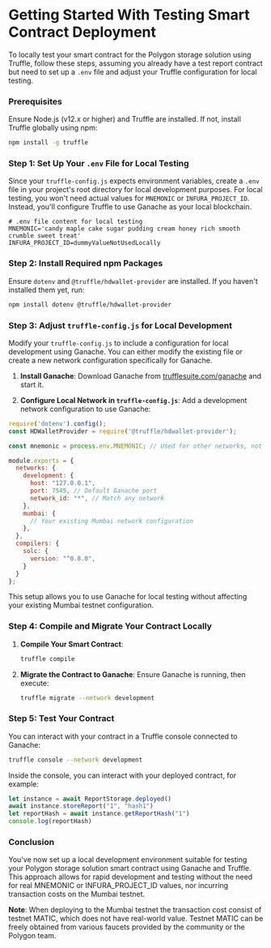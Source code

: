 # Getting Started With Testing Smart Contract Deployment

To locally test your smart contract for the Polygon storage solution using Truffle, follow these steps, assuming you already have a test report contract but need to set up a `.env` file and adjust your Truffle configuration for local testing.

### Prerequisites

Ensure Node.js (v12.x or higher) and Truffle are installed. If not, install Truffle globally using npm:

```sh
npm install -g truffle
```

### Step 1: Set Up Your `.env` File for Local Testing

Since your `truffle-config.js` expects environment variables, create a `.env` file in your project's root directory for local development purposes. For local testing, you won't need actual values for `MNEMONIC` or `INFURA_PROJECT_ID`. Instead, you'll configure Truffle to use Ganache as your local blockchain.

```plaintext
# .env file content for local testing
MNEMONIC='candy maple cake sugar pudding cream honey rich smooth crumble sweet treat'
INFURA_PROJECT_ID=dummyValueNotUsedLocally
```

### Step 2: Install Required npm Packages

Ensure `dotenv` and `@truffle/hdwallet-provider` are installed. If you haven't installed them yet, run:

```sh
npm install dotenv @truffle/hdwallet-provider
```

### Step 3: Adjust `truffle-config.js` for Local Development

Modify your `truffle-config.js` to include a configuration for local development using Ganache. You can either modify the existing file or create a new network configuration specifically for Ganache.

1. **Install Ganache**: Download Ganache from [trufflesuite.com/ganache](https://www.trufflesuite.com/ganache) and start it.

2. **Configure Local Network in `truffle-config.js`**:
   Add a development network configuration to use Ganache:

```javascript
require('dotenv').config();
const HDWalletProvider = require('@truffle/hdwallet-provider');

const mnemonic = process.env.MNEMONIC; // Used for other networks, not local

module.exports = {
  networks: {
    development: {
      host: "127.0.0.1",
      port: 7545, // Default Ganache port
      network_id: "*", // Match any network
    },
    mumbai: {
      // Your existing Mumbai network configuration
    },
  },
  compilers: {
    solc: {
      version: "^0.8.0",
    }
  }
};
```

This setup allows you to use Ganache for local testing without affecting your existing Mumbai testnet configuration.

### Step 4: Compile and Migrate Your Contract Locally

1. **Compile Your Smart Contract**:
   ```sh
   truffle compile
   ```

2. **Migrate the Contract to Ganache**:
   Ensure Ganache is running, then execute:
   ```sh
   truffle migrate --network development
   ```

### Step 5: Test Your Contract

You can interact with your contract in a Truffle console connected to Ganache:

```sh
truffle console --network development
```

Inside the console, you can interact with your deployed contract, for example:

```javascript
let instance = await ReportStorage.deployed()
await instance.storeReport("1", "hash1")
let reportHash = await instance.getReportHash("1")
console.log(reportHash)
```

### Conclusion

You've now set up a local development environment suitable for testing your Polygon storage solution smart contract using Ganache and Truffle. This approach allows for rapid development and testing without the need for real MNEMONIC or INFURA_PROJECT_ID values, nor incurring transaction costs on the Mumbai testnet.

**Note**: When deploying to the Mumbai testnet the transaction cost consist of testnet MATIC, which does not have real-world value. Testnet MATIC can be freely obtained from various faucets provided by the community or the Polygon team.
